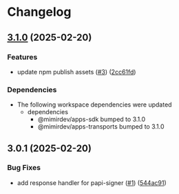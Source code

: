 # Changelog

## [3.1.0](https://github.com/mimir-labs/mimir-apps-sdk/compare/papi-signer-v3.0.1...papi-signer-v3.1.0) (2025-02-20)


### Features

* update npm publish assets ([#3](https://github.com/mimir-labs/mimir-apps-sdk/issues/3)) ([2cc61fd](https://github.com/mimir-labs/mimir-apps-sdk/commit/2cc61fd35424ec1750f44e2badb4cdb0fe81e463))


### Dependencies

* The following workspace dependencies were updated
  * dependencies
    * @mimirdev/apps-sdk bumped to 3.1.0
    * @mimirdev/apps-transports bumped to 3.1.0

## 3.0.1 (2025-02-20)


### Bug Fixes

* add response handler for papi-signer ([#1](https://github.com/mimir-labs/mimir-apps-sdk/issues/1)) ([544ac91](https://github.com/mimir-labs/mimir-apps-sdk/commit/544ac911001ce5a90711f182a66cd4f5898e9b19))
